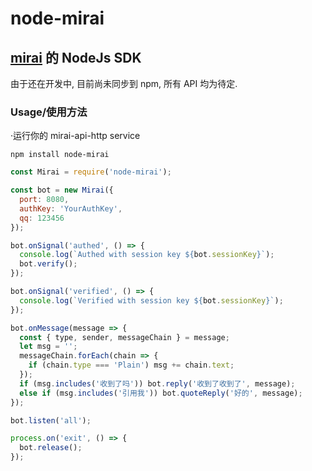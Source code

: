 # node-mirai

## [mirai](https://github.com/mamoe/mirai) 的 NodeJs SDK

由于还在开发中, 目前尚未同步到 npm, 所有 API 均为待定.

### Usage/使用方法

·运行你的 mirai-api-http service

`npm install node-mirai`

```javascript
const Mirai = require('node-mirai');

const bot = new Mirai({
  port: 8080,
  authKey: 'YourAuthKey',
  qq: 123456
});

bot.onSignal('authed', () => {
  console.log(`Authed with session key ${bot.sessionKey}`);
  bot.verify();
});

bot.onSignal('verified', () => {
  console.log(`Verified with session key ${bot.sessionKey}`);
});

bot.onMessage(message => {
  const { type, sender, messageChain } = message;
  let msg = '';
  messageChain.forEach(chain => {
    if (chain.type === 'Plain') msg += chain.text;
  });
  if (msg.includes('收到了吗')) bot.reply('收到了收到了', message);
  else if (msg.includes('引用我')) bot.quoteReply('好的', message);
});

bot.listen('all');

process.on('exit', () => {
  bot.release();
});
```
